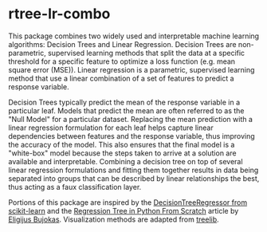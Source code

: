 # rtree-lr-combo

This package combines two widely used and interpretable machine learning algorithms: Decision Trees and Linear Regression.
Decision Trees are non-parametric, supervised learning methods that split the data at a specific threshold for a specific feature to optimize a loss function (e.g. mean square error (MSE)). 
Linear regression is a parametric, supervised learning method that use a linear combination of a set of features to predict a response variable. 

Decision Trees typically predict the mean of the response variable in a particular leaf.
Models that predict the mean are often referred to as the "Null Model" for a particular dataset. 
Replacing the mean prediction with a linear regression formulation for each leaf helps capture linear dependencies between features and the response variable, thus improving the accuracy of the model.
This also ensures that the final model is a "white-box" model because the steps taken to arrive at a solution are available and interpretable. 
Combining a decision tree on top of several linear regression formulations and fitting them together results in data being separated into groups that can be described by linear relationships the best, thus acting as a faux classification layer. 

Portions of this package are inspired by the [DecisionTreeRegressor from scikit-learn](https://scikit-learn.org/stable/modules/generated/sklearn.tree.DecisionTreeRegressor.html) and the [Regression Tree in Python From Scratch](https://towardsdatascience.com/regression-tree-in-python-from-scratch-9b7b64c815e3) article by [Eligijus Bujokas](https://eligijus-bujokas.medium.com/). 
Visualization methods are adapted from [treelib](https://treelib.readthedocs.io/en/latest/). 
